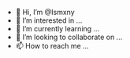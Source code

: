 - 👋 Hi, I’m @Ismxny
- 👀 I’m interested in ...
- 🌱 I’m currently learning ...
- 💞️ I’m looking to collaborate on ...
- 📫 How to reach me ...

<!---
Ismxny/Ismxny is a ✨ special ✨ repository because its `README.md` (this file) appears on your GitHub profile.
You can click the Preview link to take a look at your changes.
--->
